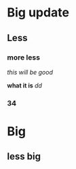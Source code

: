# Big update
## Less
### more less
_this will be good_

**what it is**
*dd*

### 34

# Big
## less big
